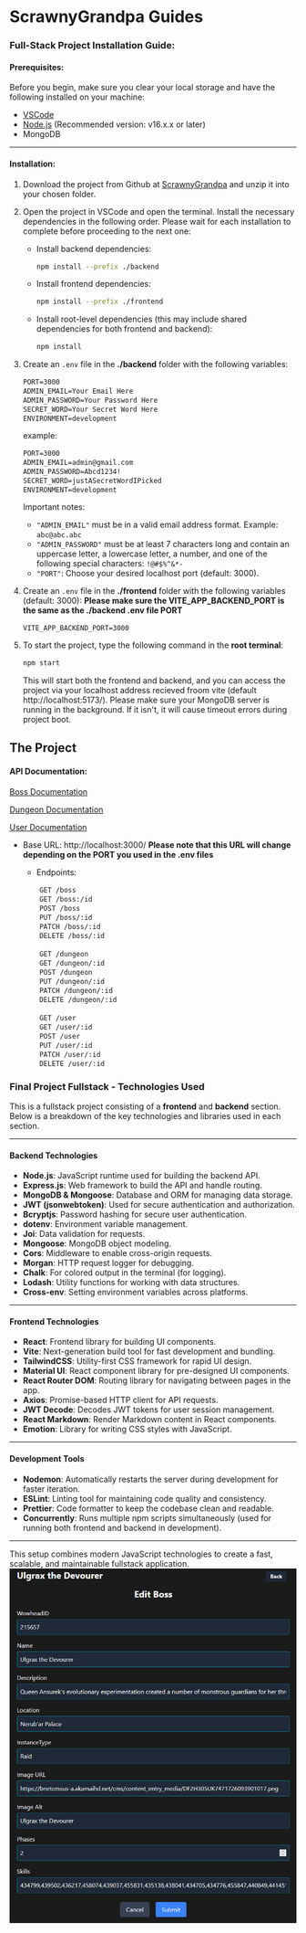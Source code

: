 # ScrawnyGrandpa Guides

### Full-Stack Project Installation Guide:

#### Prerequisites:

Before you begin, make sure you clear your local storage and have the following installed on your machine:

- [VSCode](https://code.visualstudio.com/download)
- [Node.js](https://nodejs.org/en/download/prebuilt-installer) (Recommended version: v16.x.x or later)
- MongoDB

---

#### Installation:

1. Download the project from Github at [ScrawnyGrandpa](https://github.com/ScrawnyGrandpa/Final_Project_Fullstack) and unzip it into your chosen folder.
2. Open the project in VSCode and open the terminal. Install the necessary dependencies in the following order. Please wait for each installation to complete before proceeding to the next one:

    - Install backend dependencies:
      ```bash
      npm install --prefix ./backend
      ```

    - Install frontend dependencies:
      ```bash
      npm install --prefix ./frontend
      ```

    - Install root-level dependencies (this may include shared dependencies for both frontend and backend):
      ```bash
      npm install
      ```

3. Create an `.env` file in the **./backend** folder with the following variables:

    ```plaintext
    PORT=3000
    ADMIN_EMAIL=Your Email Here
    ADMIN_PASSWORD=Your Password Here
    SECRET_WORD=Your Secret Word Here
    ENVIRONMENT=development
    ```

    example:
    ```plaintext
    PORT=3000
    ADMIN_EMAIL=admin@gmail.com
    ADMIN_PASSWORD=Abcd1234!
    SECRET_WORD=justASecretWordIPicked
    ENVIRONMENT=development
    ```

    Important notes:
    - `"ADMIN_EMAIL"` must be in a valid email address format. Example: `abc@abc.abc`
    - `"ADMIN_PASSWORD"` must be at least 7 characters long and contain an uppercase letter, a lowercase letter, a number, and one of the following special characters: `!@#$%^&*-`
    - `"PORT"`: Choose your desired localhost port (default: 3000).

4. Create an `.env` file in the **./frontend** folder with the following variables (default: 3000):
**Please make sure the VITE_APP_BACKEND_PORT is the same as the ./backend .env file PORT**

    ```plaintext
    VITE_APP_BACKEND_PORT=3000
    ```

5. To start the project, type the following command in the **root terminal**:
    
    ```bash
    npm start
    ```

    This will start both the frontend and backend, and you can access the project via your localhost address recieved froom vite (default http://localhost:5173/).
    Please make sure your MongoDB server is running in the background. If it isn't, it will cause timeout errors during project boot.

## The Project
#### API Documentation:

[Boss Documentation](https://documenter.getpostman.com/view/37787175/2sAXxWbVSP)

[Dungeon Documentation]()

[User Documentation](https://documenter.getpostman.com/view/37787175/2sAXxWbVWo)

* Base URL: http://localhost:3000/ **Please note that this URL will change depending on the PORT you used in the .env files**
    
    * Endpoints:
    ```plaintext
        GET /boss
        GET /boss:/id
        POST /boss
        PUT /boss/:id
        PATCH /boss/:id
        DELETE /boss/:id

        GET /dungeon
        GET /dungeon/:id
        POST /dungeon
        PUT /dungeon/:id
        PATCH /dungeon/:id
        DELETE /dungeon/:id

        GET /user
        GET /user/:id
        POST /user
        PUT /user/:id
        PATCH /user/:id
        DELETE /user/:id
    ```

### Final Project Fullstack - Technologies Used

This is a fullstack project consisting of a **frontend** and **backend** section. Below is a breakdown of the key technologies and libraries used in each section.

---

#### Backend Technologies

- **Node.js**: JavaScript runtime used for building the backend API.
- **Express.js**: Web framework to build the API and handle routing.
- **MongoDB & Mongoose**: Database and ORM for managing data storage.
- **JWT (jsonwebtoken)**: Used for secure authentication and authorization.
- **Bcryptjs**: Password hashing for secure user authentication.
- **dotenv**: Environment variable management.
- **Joi**: Data validation for requests.
- **Mongoose**: MongoDB object modeling.
- **Cors**: Middleware to enable cross-origin requests.
- **Morgan**: HTTP request logger for debugging.
- **Chalk**: For colored output in the terminal (for logging).
- **Lodash**: Utility functions for working with data structures.
- **Cross-env**: Setting environment variables across platforms.

---

#### Frontend Technologies

- **React**: Frontend library for building UI components.
- **Vite**: Next-generation build tool for fast development and bundling.
- **TailwindCSS**: Utility-first CSS framework for rapid UI design.
- **Material UI**: React component library for pre-designed UI components.
- **React Router DOM**: Routing library for navigating between pages in the app.
- **Axios**: Promise-based HTTP client for API requests.
- **JWT Decode**: Decodes JWT tokens for user session management.
- **React Markdown**: Render Markdown content in React components.
- **Emotion**: Library for writing CSS styles with JavaScript.

---

#### Development Tools

- **Nodemon**: Automatically restarts the server during development for faster iteration.
- **ESLint**: Linting tool for maintaining code quality and consistency.
- **Prettier**: Code formatter to keep the codebase clean and readable.
- **Concurrently**: Runs multiple npm scripts simultaneously (used for running both frontend and backend in development).

---

This setup combines modern JavaScript technologies to create a fast, scalable, and maintainable fullstack application.
![Form](./frontend/public/assets/bossExample.png)